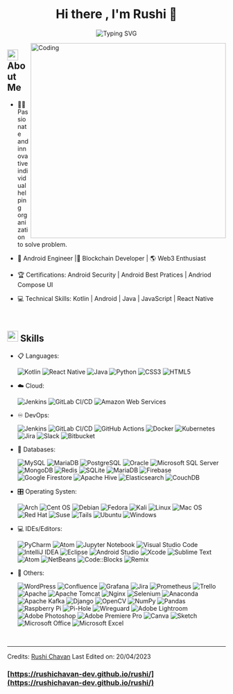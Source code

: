 ### 
<h1 align="center">Hi there , I'm Rushi 👋 </h1>

<div align="center">
  
![Typing SVG](https://readme-typing-svg.herokuapp.com?font=ROBOT&size=25&color=39FF14&background=000000&center=true&vCenter=true&width=490&lines=%3E+Welcome+to+my+GitHub+profile...!)

</div>

<img align="right" alt="Coding" width="450" src="https://cdn.dribbble.com/users/1162077/screenshots/3848914/programmer.gif">

## <img src="https://c.tenor.com/NCRHhqkXrJYAAAAi/programmers-go-internet.gif" width="25">  <b>About Me</b>

- 👨‍💻 Passionate and innovative individual helping organization to solve problem.

- 🤖 Android Engineer |🔗 Blockchain Developer | 🌎 Web3 Enthusiast

- 🏆 Certifications: Android Security  | Android Best Pratices | Andriod Compose UI

- 💻 Technical Skills: Kotlin | Android | Java | JavaScript | React Native

<br>

## <img src="https://media2.giphy.com/media/QssGEmpkyEOhBCb7e1/giphy.gif?cid=ecf05e47a0n3gi1bfqntqmob8g9aid1oyj2wr3ds3mg700bl&rid=giphy.gif" width ="25"><b> Skills</b>

<p align="center">

- 📋 Languages:

  ![Kotlin](https://img.shields.io/badge/kotlin-%23777BB4.svg?style=for-the-badge&logo=kotlin&logoColor=white&color=4a90e2)
  ![React Native](https://img.shields.io/badge/React_Native-20232A?style=for-the-badge&logo=react&logoColor=61DAFB&color=20232a)
  ![Java](https://img.shields.io/badge/java-%23000000.svg?style=for-the-badge&logo=java&logoColor=white&color=007396)
  ![Python](https://img.shields.io/badge/python-3670A0?style=for-the-badge&logo=python&logoColor=ffdd54&color=3776ab)
  ![CSS3](https://img.shields.io/badge/css3-%231572B6.svg?style=for-the-badge&logo=css3&logoColor=white&color=2965f1)
  ![HTML5](https://img.shields.io/badge/html5-%23E34F26.svg?style=for-the-badge&logo=html5&logoColor=white&color=e44d26)

<!--
  ![Markdown](https://img.shields.io/badge/markdown-%23000000.svg?style=for-the-badge&logo=markdown&logoColor=white&color=7d7d7d)
  ![Solidity](https://img.shields.io/badge/solidity-%23000000.svg?style=for-the-badge&logo=solidity&logoColor=white&color=bdbdbd)
  ![React.js](https://img.shields.io/badge/React-20232A?style=for-the-badge&logo=react&logoColor=61DAFB&color=20232a) -->





    
- ☁️ Cloud:

  ![Jenkins](https://img.shields.io/badge/Jenkins-%232C5263.svg?style=for-the-badge&logo=Jenkins&logoColor=white)
  ![GitLab CI/CD](https://img.shields.io/badge/GitLab%20CI%2FCD-%233776AB.svg?style=for-the-badge&logo=GitLab&logoColor=white)
  ![Amazon Web Services](https://img.shields.io/badge/Amazon%20Web%20Services-%23FF9900.svg?style=for-the-badge&logo=amazon%20aws&logoColor=white)


<!--
- :
  
  ![Hadoop](https://img.shields.io/badge/Hadoop-%23F37733.svg?style=for-the-badge&logo=Apache%20Hadoop&logoColor=white) -->
<!--   ![Phpmyadmin](https://img.shields.io/badge/phpMyAdmin-%2300BFFF.svg?style=for-the-badge&logo=phpMyAdmin&logoColor=white) -->
<!--   ![Hive](https://img.shields.io/badge/Apache%20Hive-FDEE21?style=for-the-badge&logo=Apache%20Hive&logoColor=black) -->
<!--   ![Hue](https://img.shields.io/badge/Hue-%23FF7E5A.svg?style=for-the-badge&logo=Apache%20Hadoop&logoColor=white) -->
<!--   ![Godaddy](https://img.shields.io/badge/GoDaddy-%230075FF.svg?style=for-the-badge&logo=GoDaddy&logoColor=white) -->
<!--   ![AzureVM](https://img.shields.io/badge/Microsoft%20Azure-0089D6?style=for-the-badge&logo=microsoft-azure&logoColor=white) -->
<!--   ![Netlify](https://img.shields.io/badge/Netlify-%23000000.svg?style=for-the-badge&logo=Netlify&logoColor=#00C7B7) -->
<!--   ![Heroku](https://img.shields.io/badge/Heroku-%23430098.svg?style=for-the-badge&logo=Heroku&logoColor=white) -->
<!--   ![GitHub](https://img.shields.io/badge/GitHub-%23121011.svg?style=for-the-badge&logo=GitHub&logoColor=white) -->
<!--   ![Google Cloud (GCP)](https://img.shields.io/badge/Google_Cloud-%234285F4.svg?style=for-the-badge&logo=google-cloud&logoColor=white) -->
<!--   ![Git](https://img.shields.io/badge/Git-F05032?style=for-the-badge&logo=git&logoColor=white) -->
<!--   ![Git](https://img.shields.io/badge/Git-F05032?style=for-the-badge&logo=git&logoColor=white) -->
<!--   ![Cloud](https://img.shields.io/badge/Cloud-%2345C3F5.svg?style=for-the-badge&logo=oracle&logoColor=white) -->
<!--     ![AWS](https://img.shields.io/badge/AWS-%23FF9900.svg?style=for-the-badge&logo=amazon-aws&logoColor=white)
    ![Azure](https://img.shields.io/badge/azure-%230072C6.svg?style=for-the-badge&logo=microsoftazure&logoColor=white)
    ![Google Cloud](https://img.shields.io/badge/GoogleCloud-%234285F4.svg?style=for-the-badge&logo=google-cloud&logoColor=white)
      ![Heroku](https://img.shields.io/badge/Heroku-%234285F4.svg?style=for-the-badge&logo=heroku&logoColor=white)
      ![Netlify](https://img.shields.io/badge/Netlify-%234285F4.svg?style=for-the-badge&logo=netlify&logoColor=white)
      ![Google Cloud](https://img.shields.io/badge/GoogleCloud-%234285F4.svg?style=for-the-badge&logo=google-cloud&logoColor=white)
      ![Google Cloud](https://img.shields.io/badge/GoogleCloud-%234285F4.svg?style=for-the-badge&logo=google-cloud&logoColor=white)
      ![WordPress](https://img.shields.io/badge/WordPress-%23117AC9.svg?style=for-the-badge&logo=WordPress&logoColor=white) -->



    
  
    
- ♾️ DevOps:

  ![Jenkins](https://img.shields.io/badge/Jenkins-%232C5263.svg?style=for-the-badge&logo=Jenkins&logoColor=white)
  ![GitLab CI/CD](https://img.shields.io/badge/GitLab%20CI%2FCD-%233776AB.svg?style=for-the-badge&logo=GitLab&logoColor=white)
  ![GitHub Actions](https://img.shields.io/badge/GitHub%20Actions-%232671E5.svg?style=for-the-badge&logo=GitHub%20Actions&logoColor=white)
  ![Docker](https://img.shields.io/badge/Docker-%232496ED.svg?style=for-the-badge&logo=Docker&logoColor=white)
  ![Kubernetes](https://img.shields.io/badge/Kubernetes-%23326CE5.svg?style=for-the-badge&logo=Kubernetes&logoColor=white)
  ![Jira](https://img.shields.io/badge/Jira-%230A0FFF.svg?style=for-the-badge&logo=Jira&logoColor=white)
  ![Slack](https://img.shields.io/badge/Slack-%234A154B.svg?style=for-the-badge&logo=Slack&logoColor=white)
  ![Bitbucket](https://img.shields.io/badge/bitbucket-%230047B3.svg?style=for-the-badge&logo=bitbucket&logoColor=white)



<!-- 
  ![Splunk](https://img.shields.io/badge/Splunk-%23F27F17.svg?style=for-the-badge&logo=Splunk&logoColor=white)
  ![Trello](https://img.shields.io/badge/Trello-%230A0FFF.svg?style=for-the-badge&logo=Trello&logoColor=white)
  ![Microsoft Teams](https://img.shields.io/badge/Microsoft%20Teams-%236DB33F.svg?style=for-the-badge&logo=microsoft-teams&logoColor=white)
  ![Zoom](https://img.shields.io/badge/Zoom-%232D8CFF.svg?style=for-the-badge&logo=Zoom&logoColor=white)
  ![Google Meet](https://img.shields.io/badge/Google%20Meet-%234285F4.svg?style=for-the-badge&logo=Google%20Meet&logoColor=white)
  ![AWS CodeDeploy](https://img.shields.io/badge/AWS%20CodeDeploy-%23FF9900.svg?style=for-the-badge&logo=Amazon%20AWS&logoColor=white)
  ![Azure DevOps](https://img.shields.io/badge/Azure%20DevOps-%230078D4.svg?style=for-the-badge&logo=azure-devops&logoColor=white)
  ![Google Cloud Build](https://img.shields.io/badge/Google%20Cloud%20Build-%23000000.svg?style=for-the-badge&logo=Google%20Cloud&logoColor=white)
  ![Jenkins](https://img.shields.io/badge/jenkins-%232C5263.svg?style=for-the-badge&logo=jenkins&logoColor=white)
  ![Git](https://img.shields.io/badge/git-%23F05033.svg?style=for-the-badge&logo=git&logoColor=white)
  ![GitHub](https://img.shields.io/badge/github-%23121011.svg?style=for-the-badge&logo=github&logoColor=white)
  ![GitLab](https://img.shields.io/badge/gitlab-%23181717.svg?style=for-the-badge&logo=gitlab&logoColor=white)
  ![Ansible](https://img.shields.io/badge/Ansible-%231A1918.svg?style=for-the-badge&logo=ansible&logoColor=white)
  ![Terraform](https://img.shields.io/badge/Terraform-%23623CE4.svg?style=for-the-badge&logo=Terraform&logoColor=white)

  -->
    
- 💾 Databases:

    ![MySQL](https://img.shields.io/badge/MySQL-4479A1?style=for-the-badge&logo=mysql&logoColor=white)
    ![MariaDB](https://img.shields.io/badge/MariaDB-003545?style=for-the-badge&logo=mariadb&logoColor=white) 
    ![PostgreSQL](https://img.shields.io/badge/PostgreSQL-4169E1?style=for-the-badge&logo=postgresql&logoColor=white)
    ![Oracle](https://img.shields.io/badge/Oracle-F80000?style=for-the-badge&logo=oracle&logoColor=white)
    ![Microsoft SQL Server](https://img.shields.io/badge/Microsoft%20SQL%20Server-CC2927?style=for-the-badge&logo=microsoft-sql-server&logoColor=white)
    ![MongoDB](https://img.shields.io/badge/MongoDB-47A248?style=for-the-badge&logo=mongodb&logoColor=white)
    ![Redis](https://img.shields.io/badge/Redis-DC382D?style=for-the-badge&logo=redis&logoColor=white)
    ![SQLite](https://img.shields.io/badge/SQLite-07405E?style=for-the-badge&logo=sqlite&logoColor=white)
    ![MariaDB](https://img.shields.io/badge/MariaDB-003545?style=for-the-badge&logo=mariadb&logoColor=white)
    ![Firebase](https://img.shields.io/badge/Firebase-FFCA28?style=for-the-badge&logo=firebase&logoColor=black)
    ![Google Firestore](https://img.shields.io/badge/Google%20Firestore-FFCA28?style=for-the-badge&logo=firebase&logoColor=black)
    ![Apache Hive](https://img.shields.io/badge/Apache%20Hive-FDEE21?style=for-the-badge&logo=Apache%20Hive&logoColor=black)
    ![Elasticsearch](https://img.shields.io/badge/Elasticsearch-005571?style=for-the-badge&logo=elasticsearch&logoColor=white)
    ![CouchDB](https://img.shields.io/badge/CouchDB-ECB328?style=for-the-badge&logo=apache%20couchdb&logoColor=white)

    
- 🎛️ Operating Systen:

    ![Arch](https://img.shields.io/badge/Arch%20Linux-1793D1?logo=arch-linux&logoColor=fff&style=for-the-badge)
    ![Cent OS](https://img.shields.io/badge/cent%20os-002260?style=for-the-badge&logo=centos&logoColor=F0F0F0)
    ![Debian](https://img.shields.io/badge/Debian-D70A53?style=for-the-badge&logo=debian&logoColor=white)
    ![Fedora](https://img.shields.io/badge/Fedora-294172?style=for-the-badge&logo=fedora&logoColor=white)
    ![Kali](https://img.shields.io/badge/Kali-268BEE?style=for-the-badge&logo=kalilinux&logoColor=white)
    ![Linux](https://img.shields.io/badge/Linux-FCC624?style=for-the-badge&logo=linux&logoColor=black)
    ![Mac OS](https://img.shields.io/badge/mac%20os-000000?style=for-the-badge&logo=macos&logoColor=F0F0F0)
    ![Red Hat](https://img.shields.io/badge/Red%20Hat-EE0000?style=for-the-badge&logo=redhat&logoColor=white)
    ![Suse](https://img.shields.io/badge/SUSE-0C322C?style=for-the-badge&logo=SUSE&logoColor=white)
    ![Tails](https://img.shields.io/badge/Tails%20-56347C?&style=for-the-badge&logo=tails&logoColor=white)
    ![Ubuntu](https://img.shields.io/badge/Ubuntu-E95420?style=for-the-badge&logo=ubuntu&logoColor=white)
    ![Windows](https://img.shields.io/badge/Windows-0078D6?style=for-the-badge&logo=windows&logoColor=white)
    
- 💻 IDEs/Editors:

    ![PyCharm](https://img.shields.io/badge/PyCharm-000000.svg?style=for-the-badge&logo=pycharm&logoColor=white)
    ![Atom](https://img.shields.io/badge/Atom-%2366595C.svg?style=for-the-badge&logo=atom&logoColor=white)
    ![Jupyter Notebook](https://img.shields.io/badge/jupyter-%23FA0F00.svg?style=for-the-badge&logo=jupyter&logoColor=white)
    ![Visual Studio Code](https://img.shields.io/badge/Visual%20Studio%20Code-0078d7.svg?style=for-the-badge&logo=visual-studio-code&logoColor=white)
    ![IntelliJ IDEA](https://img.shields.io/badge/IntelliJ%20IDEA-000000.svg?style=for-the-badge&logo=intellij-idea&logoColor=white)
    ![Eclipse](https://img.shields.io/badge/Eclipse-2C2255.svg?style=for-the-badge&logo=eclipse&logoColor=white)
    ![Android Studio](https://img.shields.io/badge/Android%20Studio-3DDC84.svg?style=for-the-badge&logo=android-studio&logoColor=white)
    ![Xcode](https://img.shields.io/badge/Xcode-007ACC.svg?style=for-the-badge&logo=xcode&logoColor=white)
    ![Sublime Text](https://img.shields.io/badge/Sublime%20Text-FF9800.svg?style=for-the-badge&logo=sublime-text&logoColor=white)
    ![Atom](https://img.shields.io/badge/Atom-66595C.svg?style=for-the-badge&logo=atom&logoColor=white)
    ![NetBeans](https://img.shields.io/badge/NetBeans-1B6AC6.svg?style=for-the-badge&logo=apache-netbeans-ide&logoColor=white)
    ![Code::Blocks](https://img.shields.io/badge/Code::Blocks-2B2B2B.svg?style=for-the-badge&logo=codeblocks&logoColor=white)
    ![Remix](https://img.shields.io/badge/Remix%20IDE-8A2BE2.svg?style=for-the-badge&logo=remix&logoColor=white)

    
- 🥅 Others:

    ![WordPress](https://img.shields.io/badge/WordPress-%23117AC9.svg?style=for-the-badge&logo=WordPress&logoColor=white)
    ![Confluence](https://img.shields.io/badge/confluence-%23172BF4.svg?style=for-the-badge&logo=confluence&logoColor=white)
    ![Grafana](https://img.shields.io/badge/grafana-%23F46800.svg?style=for-the-badge&logo=grafana&logoColor=white)
    ![Jira](https://img.shields.io/badge/jira-%230A0FFF.svg?style=for-the-badge&logo=jira&logoColor=white)
    ![Prometheus](https://img.shields.io/badge/Prometheus-E6522C?style=for-the-badge&logo=Prometheus&logoColor=white)
    ![Trello](https://img.shields.io/badge/Trello-%23026AA7.svg?style=for-the-badge&logo=Trello&logoColor=white)
    ![Apache](https://img.shields.io/badge/apache-%23D42029.svg?style=for-the-badge&logo=apache&logoColor=white)
    ![Apache Tomcat](https://img.shields.io/badge/apache%20tomcat-%23F8DC75.svg?style=for-the-badge&logo=apache-tomcat&logoColor=black)
    ![Nginx](https://img.shields.io/badge/nginx-%23009639.svg?style=for-the-badge&logo=nginx&logoColor=white)
    ![Selenium](https://img.shields.io/badge/-selenium-%43B02A?style=for-the-badge&logo=selenium&logoColor=white)
    ![Anaconda](https://img.shields.io/badge/Anaconda-%2344A833.svg?style=for-the-badge&logo=anaconda&logoColor=white)
    ![Apache Kafka](https://img.shields.io/badge/Apache%20Kafka-000?style=for-the-badge&logo=apachekafka)
    ![Django](https://img.shields.io/badge/django-%23092E20.svg?style=for-the-badge&logo=django&logoColor=white)
    ![OpenCV](https://img.shields.io/badge/opencv-%23white.svg?style=for-the-badge&logo=opencv&logoColor=white)
    ![NumPy](https://img.shields.io/badge/numpy-%23013243.svg?style=for-the-badge&logo=numpy&logoColor=white)
    ![Pandas](https://img.shields.io/badge/pandas-%23150458.svg?style=for-the-badge&logo=pandas&logoColor=white)
    ![Raspberry Pi](https://img.shields.io/badge/-RaspberryPi-C51A4A?style=for-the-badge&logo=Raspberry-Pi)
    ![Pi-Hole](https://img.shields.io/badge/pihole-%2396060C.svg?style=for-the-badge&logo=pi-hole&logoColor=white)
    ![Wireguard](https://img.shields.io/badge/wireguard-%2388171A.svg?style=for-the-badge&logo=wireguard&logoColor=white)
    ![Adobe Lightroom](https://img.shields.io/badge/Adobe%20Lightroom-31A8FF.svg?style=for-the-badge&logo=Adobe%20Lightroom&logoColor=white)
    ![Adobe Photoshop](https://img.shields.io/badge/adobe%20photoshop-%2331A8FF.svg?style=for-the-badge&logo=adobe%20photoshop&logoColor=white)
    ![Adobe Premiere Pro](https://img.shields.io/badge/Adobe%20Premiere%20Pro-9999FF.svg?style=for-the-badge&logo=Adobe%20Premiere%20Pro&logoColor=white) 
    ![Canva](https://img.shields.io/badge/Canva-%2300C4CC.svg?style=for-the-badge&logo=Canva&logoColor=white) 
    ![Sketch](https://img.shields.io/badge/Sketch-FFB387?style=for-the-badge&logo=sketch&logoColor=black)
    ![Microsoft Office](https://img.shields.io/badge/Microsoft_Office-D83B01?style=for-the-badge&logo=microsoft-office&logoColor=white)
    ![Microsoft Excel](https://img.shields.io/badge/Microsoft_Excel-217346?style=for-the-badge&logo=microsoft-excel&logoColor=white)


</p>

<br> 
<!--
## <img src="https://media.giphy.com/media/iY8CRBdQXODJSCERIr/giphy.gif" width="25"> <b>Github Stats</b>

 <p><img width="460" height="150" src="https://github-readme-stats.vercel.app/api?username=sarath-pm&theme=tokyonight&show_icons=true/460/300"> 

<p><img width="460" height="150" src="https://github-readme-stats.vercel.app/api/top-langs?username=sarath-pm&show_icons=true&locale=en&layout=compact&theme=tokyonight"/460/300"></p>

<p><img width="460" height="150" src="https://github-readme-streak-stats.herokuapp.com/?user=sarath-pm&theme=tokyonight&&fire=FF801F&currStreakNum=FFBE69&currStreakLabel=FFBE69"/460/300"></p>

-->
<br>
## <img src="https://media.giphy.com/media/LnQjpWaON8nhr21vNW/giphy.gif" width='30'> <b>Connect with Me</b>

 <em><b>I love connecting with different people,</b> so if you want to say <b>hi, I'd be delighted to meet you!</b>😃</em>
 
<br>

<p align="center">
<a href="https://www.linkedin.com/in/rushikesh-chavan-772075a4/" target="blank"><img align="center" src="https://i.pinimg.com/originals/de/b4/6f/deb46f02a59e3b3a2aa58fac16290d63.gif" alt="sarath-p-m" height="40" width="45" /></a>
&nbsp;<a href="https://dev.to/kittorushi" target="blank"><img align="center" src="https://res.cloudinary.com/practicaldev/image/fetch/s--0UiMFgbU--/c_limit%2Cf_auto%2Cfl_progressive%2Cq_66%2Cw_880/https://thepracticaldev.s3.amazonaws.com/i/0vbfzhjcsjs0u716x88o.gif" alt="sarath_pm" height="40" width="47" /></a>  
&nbsp;<a href="mailto:sarath2375@gmail.com" target="blank"><img align="center" src="https://user-images.githubusercontent.com/86669668/171339003-ef5b5c96-eac8-478c-a9cc-318ca9477fce.gif" alt="rushi.chavan33@gmail.com" width="40" /></a>     
  
<!-- &nbsp;<a href="https://www.hackerrank.com/sarath_pm" target="blank"><img align="center" src="https://user-images.githubusercontent.com/86669668/171338019-50f8c8de-e1ac-4651-b2cf-1901eceb2e51.gif" alt="sarath_pm" height="40" width="45"></a>
&nbsp;<a href="https://stackoverflow.com/users/19234611" target="blank"><img align="center" src="https://user-images.githubusercontent.com/86669668/171333456-ac1d5e66-bd90-468b-a1bf-c030ba6a1fed.gif" alt="19234611" width="40" />StackOverflow</a>
&nbsp;<a href="skype:sarath2375?add" target="blank"><img align="center" src="https://user-images.githubusercontent.com/86669668/176819343-c1894b0e-8622-4a39-a34c-fd4125d32d4d.gif" alt="sarath2375" width="40" /></a> -->
  
  

-----
Credits: [Rushi Chavan](https://github.com/RushiChavan-dev)
Last Edited on: 20/04/2023

  <!--
 ### [https://rushichavan-dev.github.io/RushiChavan/](https://rushichavan-dev.github.io/RushiChavan/)
 -->


 ### [https://rushichavan-dev.github.io/rushi/](https://rushichavan-dev.github.io/rushi/)

<!--
**Kittorushi/Kittorushi** is a ✨ _special_ ✨ repository because its `README.md` (this file) appears on your GitHub profile.

Here are some ideas to get you started:

- 🔭 I’m currently working on ...
- 🌱 I’m currently learning ...
- 👯 I’m looking to collaborate on ...
- 🤔 I’m looking for help with ...
- 💬 Ask me about ...
- 📫 How to reach me: ...
- 😄 Pronouns: ...
- ⚡ Fun fact: ...
-->
